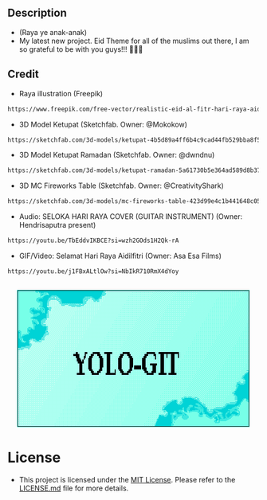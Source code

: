 ## Description

- (Raya ye anak-anak)
- My latest new project. Eid Theme for all of the muslims out there, I am so grateful to be with you guys!!! 🥳🥳🥳

## Credit

- Raya illustration (Freepik) 
```bash
https://www.freepik.com/free-vector/realistic-eid-al-fitr-hari-raya-aidilfitri-illustration_13184329.htm#query=hari%20raya&position=1&from_view=keyword&track=ais&uuid=6880805c-feff-4646-a7ef-f153814fe866
```
- 3D Model Ketupat (Sketchfab. Owner: @Mokokow) 
```bash
https://sketchfab.com/3d-models/ketupat-4b5d89a4ff6b4c9cad44fb529bba8f52
```

- 3D Model Ketupat Ramadan (Sketchfab. Owner: @dwndnu) 
```bash
https://sketchfab.com/3d-models/ketupat-ramadan-5a61730b5e364ad589d8b37780f8b506
```

- 3D MC Fireworks Table (Sketchfab. Owner: @CreativityShark) 
```bash
https://sketchfab.com/3d-models/mc-fireworks-table-423d99e4c1b441648c05b7ff73ec0ed1
```

- Audio: SELOKA HARI RAYA COVER (GUITAR INSTRUMENT) (Owner: Hendrisaputra present)
```bash
https://youtu.be/TbEddvIKBCE?si=wzh2GOds1H2Qk-rA
```

- GIF/Video: Selamat Hari Raya Aidilfitri (Owner: Asa Esa Films) 
```bash
https://youtu.be/j1FBxALtlOw?si=NbIkR710RmX4dYoy
```

## <p align="center"><img src="name_template_latest.png"></p>

# License

- This project is licensed under the [MIT License](LICENSE.md). Please refer to the [LICENSE.md](LICENSE.md) file for more details.